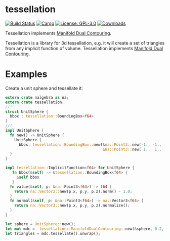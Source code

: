 # tessellation
[![Build Status](https://travis-ci.org/hmeyer/tessellation.svg?branch=master)](https://travis-ci.org/hmeyer/tessellation) [![Cargo](https://img.shields.io/crates/v/tessellation.svg)](https://crates.io/crates/tessellation) [![License: GPL-3.0](https://img.shields.io/crates/l/direct-gui.svg)](#license) [![Downloads](https://img.shields.io/crates/d/tessellation.svg)](#downloads)

Tessellation implements [Manifold Dual Contouring](http://faculty.cs.tamu.edu/schaefer/research/dualsimp_tvcg.pdf).

Tessellation is a library for 3d tessellation, e.g. it will create a set of triangles from any implicit function of volume.
Tessellation implements [Manifold Dual Contouring](http://faculty.cs.tamu.edu/schaefer/research/dualsimp_tvcg.pdf).
# Examples

Create a unit sphere and tessellate it:

```rust
extern crate nalgebra as na;
extern crate tessellation;
//!
struct UnitSphere {
  bbox : tessellation::BoundingBox<f64>
}
//!
impl UnitSphere {
  fn new() -> UnitSphere {
    UnitSphere {
      bbox: tessellation::BoundingBox::new(&na::Point3::new(-1., -1., -1.),
                                           &na::Point3::new( 1.,  1.,  1.)) }
  }
}

impl tessellation::ImplicitFunction<f64> for UnitSphere {
   fn bbox(&self) -> &tessellation::BoundingBox<f64> {
     &self.bbox
   }
  fn value(&self, p: &na::Point3<f64>) -> f64 {
    return na::Vector3::new(p.x, p.y, p.z).norm() - 1.0;
  }
  fn normal(&self, p: &na::Point3<f64>) -> na::Vector3<f64> {
    return na::Vector3::new(p.x, p.y, p.z).normalize();
  }
}

let sphere = UnitSphere::new();
let mut mdc =  tessellation::ManifoldDualContouring::new(&sphere, 0.2, 0.1);
let triangles = mdc.tessellate().unwrap();
```
